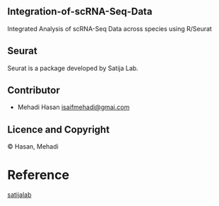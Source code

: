 ## Integration-of-scRNA-Seq-Data
Integrated Analysis of scRNA-Seq Data across species using R/Seurat
## Seurat 
Seurat is a package developed by Satija Lab.

## Contributor
- Mehadi Hasan <isaifmehadi@gmai.com>

## Licence and Copyright
© Hasan, Mehadi

# Reference
[satijalab](https://satijalab.org/seurat/)